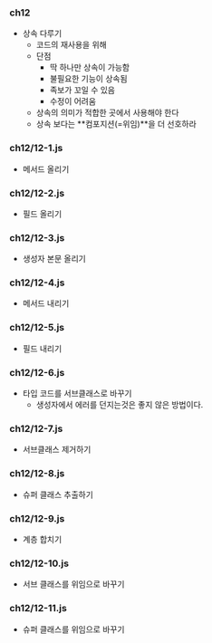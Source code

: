 ### ch12

- 상속 다루기
  - 코드의 재사용을 위해
  - 단점
    - 딱 하나만 상속이 가능함
    - 불필요한 기능이 상속됨
    - 족보가 꼬일 수 있음
    - 수정이 어려움
  - 상속의 의미가 적합한 곳에서 사용해야 한다
  - 상속 보다는 **컴포지션(=위임)**을 더 선호하라

### ch12/12-1.js

- 메서드 올리기

### ch12/12-2.js

- 필드 올리기

### ch12/12-3.js

- 생성자 본문 올리기

### ch12/12-4.js

- 메서드 내리기

### ch12/12-5.js

- 필드 내리기

### ch12/12-6.js

- 타입 코드를 서브클래스로 바꾸기
  - 생성자에서 에러를 던지는것은 좋지 않은 방법이다.

### ch12/12-7.js

- 서브클래스 제거하기

### ch12/12-8.js

- 슈퍼 클래스 추출하기

### ch12/12-9.js

- 계층 합치기

### ch12/12-10.js

- 서브 클래스를 위임으로 바꾸기

### ch12/12-11.js

- 슈퍼 클래스를 위임으로 바꾸기

